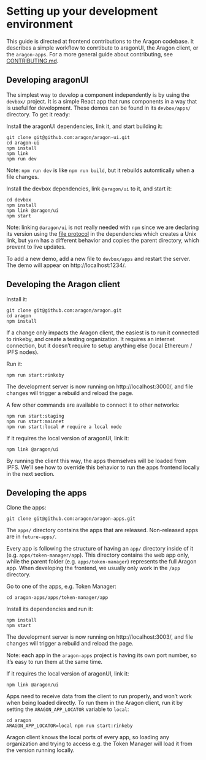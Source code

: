 # Setting up your development environment

This guide is directed at frontend contributions to the Aragon codebase. It describes a simple workflow to conrtibute to aragonUI, the Aragon client, or the `aragon-apps`. For a more general guide about contributing, see [CONTRIBUTING.md](../CONTRIBUTING.md).

## Developing aragonUI

The simplest way to develop a component independently is by using the `devbox/` project. It is a simple React app that runs components in a way that is useful for development. These demos can be found in its `devbox/apps/` directory. To get it ready:

Install the aragonUI dependencies, link it, and start building it:

```
git clone git@github.com:aragon/aragon-ui.git
cd aragon-ui
npm install
npm link
npm run dev
```

Note: `npm run dev` is like `npm run build`, but it rebuilds automtically when a file changes.

Install the devbox dependencies, link `@aragon/ui` to it, and start it:

```
cd devbox
npm install
npm link @aragon/ui
npm start
```

Note: linking `@aragon/ui` is not really needed with `npm` since we are declaring its version using  the [file protocol](https://github.com/aragon/aragon-ui/blob/8c60dffcd279e9ba640d91b3e7ce1a5d88b0ae64/devbox/package.json#L13) in the dependencies which creates a Unix link, but `yarn` has a different behavior and copies the parent directory, which prevent to live updates.

To add a new demo, add a new file to `devbox/apps` and restart the server. The demo will appear on http://localhost:1234/.

## Developing the Aragon client

Install it:

```
git clone git@github.com:aragon/aragon.git
cd aragon
npm install
```

If a change only impacts the Aragon client, the easiest is to run it connected to rinkeby, and create a testing organization. It requires an internet connection, but it doesn’t require to setup anything else (local Ethereum / IPFS nodes).

Run it:

```
npm run start:rinkeby
```

The development server is now running on http://localhost:3000/, and file changes will trigger a rebuild and reload the page.

A few other commands are available to connect it to other networks:

```
npm run start:staging
npm run start:mainnet
npm run start:local # require a local node
```

If it requires the local version of aragonUI, link it:

```
npm link @aragon/ui
```

By running the client this way, the apps themselves will be loaded from IPFS. We’ll see how to override this behavior to run the apps frontend locally in the next section.

## Developing the apps

Clone the apps:

```
git clone git@github.com:aragon/aragon-apps.git
```

The `apps/` directory contains the apps that are released. Non-released apps are in `future-apps/`.

Every app is following the structure of having an `app/` directory inside of it (e.g. `apps/token-manager/app`). This directory contains the web app only, while the parent folder (e.g. `apps/token-manager`) represents the full Aragon app. When developing the frontend, we usually only work in the `/app` directory.

Go to one of the apps, e.g. Token Manager:

```
cd aragon-apps/apps/token-manager/app
```

Install its dependencies and run it:

```
npm install
npm start
```

The development server is now running on http://localhost:3003/, and file changes will trigger a rebuild and reload the page.

Note: each app in the `aragon-apps` project is having its own port number, so it’s easy to run them at the same time.

If it requires the local version of aragonUI, link it:

```
npm link @aragon/ui
```

Apps need to receive data from the client to run properly, and won’t work when being loaded directly. To run them in the Aragon client, run it by setting the `ARAGON_APP_LOCATOR` variable to `local`:

```
cd aragon
ARAGON_APP_LOCATOR=local npm run start:rinkeby
```

Aragon client knows the local ports of every app, so loading any organization and trying to access e.g. the Token Manager will load it from the version running locally.
